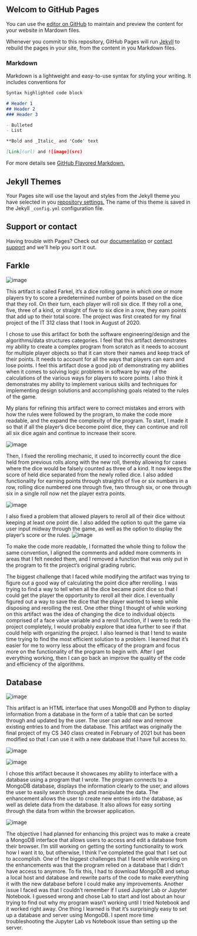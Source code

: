 ## Welcom to GitHub Pages

You can use the [editor on GitHub](https://github.com/CaleGriggs/CaleGriggs.github.io/edit/gh-pages/index.md) to maintain and preview the content for your website in Mardown files.

Whenever you commit to this repository, GitHub Pages will run [Jekyll](https://jekyllrb.com/) to rebuild the pages in your site, from the content in you Markdown files.

### Markdown

Markdown is a lightweight and easy-to-use syntax for styling your writing. It includes conventions for

```markdown
Syntax highlighted code block

# Header 1
## Header 2
### Header 3

- Bulleted
- List

**Bold and _Italic_ and 'Code' text

[Link](url) and ![image](src)
```

For more details see [GitHub Flavored Markdown.](https://guides.github.com/features/mastering-markdown/)

## Jekyll Themes

Your Pages site will use the layout and styles from the Jekyll theme you have selected in you [repository settings.]() The name of this theme is saved in the Jekyll `_config.yml` configuration file.

## Support or contact

Having trouble with Pages? Check out our [documentation]() or [contact support]() and we'll help you sort it out.



## Farkle

![image](https://raw.githubusercontent.com/CaleGriggs/CaleGriggs.github.io/gh-pages/Pics/Farkel%20Welcome.png)

   This artifact is called Farkel, it’s a dice rolling game in which one or more players try to score a predetermined number of points based on the dice that they roll. On their turn, each player will roll six dice. If they roll a one, five, three of a kind, or straight of five to six dice in a row, they earn points that add up to their total score. The project was first created for my final project of the IT 312 class that I took in August of 2020.
   
   I chose to use this artifact for both the software engineering/design and the algorithms/data structures categories. I feel that this artifact demonstrates my ability to create a complex program from scratch as it needs to account for multiple player objects so that it can store their names and keep track of their points. It needs to account for all the ways that players can earn and lose points. I feel this artifact dose a good job of demonstrating my abilities when it comes to solving logic problems in software by way of the calculations of the various ways for players to score points. I also think it demonstrates my ability to implement various skills and techniques for implementing design solutions and accomplishing goals related to the rules of the game.
   
   My plans for refining this artifact were to correct mistakes and errors with how the rules were followed by the program, to make the code more readable, and the expand the complexity of the program. To start, I made it so that if all the player’s dice become point dice, they can continue and roll all six dice again and continue to increase their score. 
   
   ![image](https://raw.githubusercontent.com/CaleGriggs/CaleGriggs.github.io/gh-pages/Pics/Farkle%20all%20dice.png) 
   
   Then, I fixed the rerolling mechanic, it used to incorrectly count the dice held from previous rolls along with the new roll, thereby allowing for cases where the dice would be falsely counted as three of a kind. It now keeps the score of held dice separated from the newly rolled dice. I also added functionality for earning points through straights of five or six numbers in a row, rolling dice numbered one through five, two through six, or one through six in a single roll now net the player extra points.
   
![image](https://raw.githubusercontent.com/CaleGriggs/CaleGriggs.github.io/gh-pages/Pics/Farkle%20straight.png) 
   
I also fixed a problem that allowed players to reroll all of their dice without keeping at least one point die. I also added the option to quit the game via user input midway through the game, as well as the option to display the player’s score or the rules. ![image](https://raw.githubusercontent.com/CaleGriggs/CaleGriggs.github.io/gh-pages/Pics/Farkle%20Rules.png) 

To make the code more readable, I formatted the whole thing to follow the same convention, I aligned the comments and added more comments in areas that I felt needed them, and I removed a function that was only put in the program to fit the project’s original grading rubric.
   
   The biggest challenge that I faced while modifying the artifact was trying to figure out a good way of calculating the point dice after rerolling. I was trying to find a way to tell when all the dice became point dice so that I could get the player the opportunity to reroll all their dice. I eventually figured out a way to save the dice that the player wanted to keep while disposing and rerolling the rest. One other thing I thought of while working on this artifact was the idea of changing the dice to individual objects comprised of a face value variable and a reroll function, if I were to redo the project completely, I would probably explore that idea further to see if that could help with organizing the project. I also learned is that I tend to waste time trying to find the most efficient solution to a problem. I learned that it’s easier for me to worry less about the efficacy of the program and focus more on the functionality of the program to begin with. After I get everything working, then I can go back an improve the quality of the code and efficiency of the algorithms.

## Database

![image](https://raw.githubusercontent.com/CaleGriggs/CaleGriggs.github.io/gh-pages/Pics/default%20table.png)

   This artifact is an HTML interface that uses MongoDB and Python to display information from a  database in the form of a table that can be sorted through and updated by the user. The user can add new and remove existing entries to and from the database. This artifact was originally the final project of my CS 340 class created in February of 2021 but has been modified so that I can use it with a new database that I have full access to. 
   
   ![image](https://raw.githubusercontent.com/CaleGriggs/CaleGriggs.github.io/gh-pages/Pics/New%20Car1.png)
   
   ![image](https://raw.githubusercontent.com/CaleGriggs/CaleGriggs.github.io/gh-pages/Pics/New%20Car2.png)
   
   I chose this artifact because it showcases my ability to interface with a database using a program that I wrote. The program connects to a MongoDB database, displays the information clearly to the user, and allows the user to easily search through and manipulate the data. The enhancement allows the user to create new entries into the database, as well as delete data from the database. It also allows for easy sorting through the data from within the browser application.
   
   ![image](https://raw.githubusercontent.com/CaleGriggs/CaleGriggs.github.io/gh-pages/Pics/filtered.png)

   The objective I had planned for enhancing this project was to make a create a MongoDB interface that allows users to access and edit a database from their browser. I’m still working on getting the sorting functionality to work how I want it to, but otherwise, I think I’ve completed the goal that I set out to accomplish.
One of the biggest challenges that I faced while working on the enhancements was that the program relied on a database that I didn’t have access to anymore. To fix this, I had to download MongoDB and setup a local host and database and rewrite parts of the code to make everything it with the new database before I could make any improvements. Another issue I faced was that I couldn’t remember if I used Jupyter Lab or Jupyter Notebook. I guessed wrong and chose Lab to start and lost about an hour trying to find out why my program wasn’t working until I tried Notebook and it worked right away. One thing I learned is that it’s surprisingly easy to set up a database and server using MongoDB. I spent more time troubleshooting the Jupyter Lab vs Notebook issue than setting up the server.

